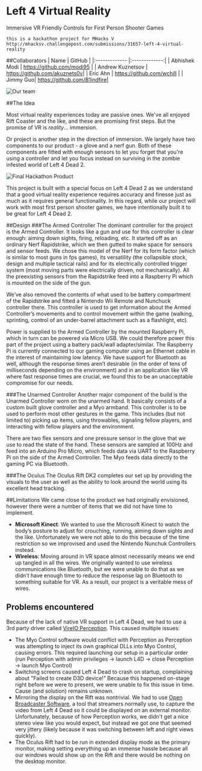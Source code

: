 # Left 4 Virtual Reality
Immersive VR Friendly Controls for First Person Shooter Games

```
this is a hackathon project for MHacks V
http://mhacksv.challengepost.com/submissions/31657-left-4-virtual-reality
```
##Collaborators
| Name | GitHub |
|:------------- |:-------------:|
| Abhishek Modi | https://github.com/modi95 |
| Andrew Kuznetsov | https://github.com/akuznets0v|
| Eric Ahn | https://github.com/wchill |
| Jimmy Guo| https://github.com/B1indfire|

![Our team](https://raw.githubusercontent.com/wchill/MHacks_Left4VR2/master/pics/Mhacks%20V%20Team.jpg)

##The Idea

Most virtual reality experiences today are passive ones. We've all enjoyed Rift Coaster and the like, and these are promising first steps. But the promise of VR is *reality*… immersion. 

Or project is another step in the direction of immersion. We largely have two components to our product - a glove and a nerf gun. Both of these components are fitted with enough sensors to let you forget that you're using a controller and let you focus instead on surviving in the zombie infested world of Left 4 Dead 2.

![Final Hackathon Product](http://s3.amazonaws.com/challengepost/photos/production/solution_photos/000/200/219/datas/xlarge.png?1421591141)

This project is built with a special focus on Left 4 Dead 2 as we understand that a good virtual reality experience requires accuracy and finesse just as much as it requires general functionality. In this regard, while our project will work with most first person shooter games, we have intentionally built it to be great for Left 4 Dead 2.


##Design
###The Armed Controller
The dominant controller for the project is the Armed Controller. It looks like a gun and use for this controller is clear enough: aiming down sights, firing, reloading, etc. It started off as an ordinary Nerf Rapidstrike, which we then gutted to make space for sensors and sensor feeds. We chose this model of the Nerf for its form factor (which is similar to most guns in fps games), its versatility (the collapsible stock, design and multiple tactical rails) and for its electrically controlled trigger system (most moving parts were electrically driven, not mechanically). All the preexisting sensors from the Rapidstrike feed into a Raspberry Pi which is mounted on the side of the gun. 

We’ve also removed the contents of what used to be battery compartment of the Rapidstrike and fitted a Nintendo Wii Remote and Nunchuck controller there. This controller is used to get information about the Armed Controller’s movements and to control movement within the game (walking, sprinting, control of an under-barrel attachment such as a flashlight, etc).

Power is supplied to the Armed Controller by the mounted Raspberry Pi, which in turn can be powered via Micro USB. We could therefore power this part of the project using a battery pack/wall adapter/similar. The Raspberry Pi is currently connected to our gaming computer using an Ethernet cable in the interest of maintaining low latency. We have support for Bluetooth as well, although the response times aren’t desirable (in the order of tens of milliseconds depending on the environment) and in an application like VR where fast response times are crucial, we found this to be an unacceptable compromise for our needs.

###The Unarmed Controller
Another major component of the build is the Unarmed Controller worn on the unarmed hand. It basically consists of a custom built glove controller and a Myo armband. This controller is to be used to perform most other gestures in the game. This includes (but not limited to) picking up items, using throwables, signaling fellow players, and interacting with fellow players and the environment.

There are two flex sensors and one pressure sensor in the glove that we use to read the state of the hand. These sensors are sampled at 100Hz and feed into an Arduino Pro Micro, which feeds data via UART to the Raspberry Pi on the side of the Armed Controller. The Myo feeds data directly to the gaming PC via Bluetooth.

###The Oculus
The Oculus Rift DK2 completes our set up by providing the visuals to the user as well as the ability to look around the world using its excellent head tracking.

##Limitations
We came close to the product we had originally envisioned, however there were a number of items that we did not have time to implement.
+ **Microsoft Kinect**: We wanted to use the Microsoft Kinect to watch the body’s posture to adjust for crouching, running, aiming down sights and the like. Unfortunately we were not able to do this because of the time restriction so we improvised and used the Nintendo Nunchuk Controllers instead.
+ **Wireless**: Moving around in VR space almost necessarily means we end up tangled in all the wires. We originally wanted to use wireless communications like Bluetooth, but we were unable to do that as we didn’t have enough time to reduce the response lag on Bluetooth to something suitable for VR. As a result, our project is a veritable mess of wires.

## Problems encountered
Because of the lack of native VR support in Left 4 Dead, we had to use a 3rd party driver called [VireIO Perception](http://www.mtbs3d.com/index.php?option=com_content&view=category&id=169&Itemid=490). This caused multiple issues:  
* The Myo Control software would conflict with Perception as Perception was attempting to inject its own graphical DLLs into Myo Control, causing errors. This required launching our setup in a particular order (run Perception with admin privileges -> launch L4D -> close Perception -> launch Myo Control)
* Switching screens caused Left 4 Dead to crash on startup, complaining about "Failed to create D3D device!" Because this happened on-stage right before we were to present, we were unable to fix this issue in time. Cause (and solution) remains unknown.  
* Mirroring the display on the Rift was nontrivial. We had to use [Open Broadcaster Software](https://obsproject.com/), a tool that streamers normally use, to capture the video from Left 4 Dead so it could be displayed on an external monitor. Unfortunately, because of how Perception works, we didn't get a nice stereo view like you would expect, but instead we got one that seemed very jittery (likely because it was switching between left and right views quickly).  
* The Oculus Rift had to be run in extended display mode as the primary monitor, making setting everything up an immense hassle because all our windows would show up on the Rift and there would be nothing on the desktop monitor.
